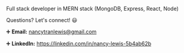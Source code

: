 Full stack developer in MERN stack (MongoDB, Express, React, Node)

Questions? Let's connect! :smiley:

:heavy_plus_sign: **Email:** nancytranlewis@gmail.com

:heavy_plus_sign: **LinkedIn:** https://linkedin.com/in/nancy-lewis-5b4ab62b
